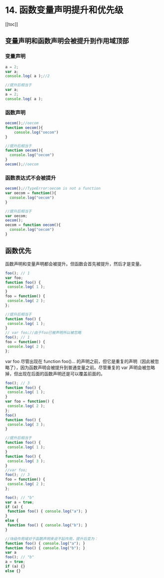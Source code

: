 # 14. 函数变量声明提升和优先级

[[toc]]

## 变量声明和函数声明会被提升到作用域顶部
### 变量声明
```js
a = 2;
var a;
console.log( a );//2

//提升后相当于
var a;
a = 2;
console.log( a );
```

### 函数声明
```js
oecom();//oecom
function oecom(){
	console.log("oecom")
}

//提升后相当于
function oecom(){
  console.log("oecom")
}
oecom();//oecom
```

### 函数表达式不会被提升
```js
oecom();//TypeError:oecom is not a function
var oecom = function(){
  console.log("oecom")
}

//提升后相当于
var oecom;
oecom();
oecom = function oecom(){
  console.log("oecom")
}
```

## 函数优先
函数声明和变量声明都会被提升。但函数会首先被提升，然后才是变量。
```js
foo(); // 1
var foo;
function foo() {
 console.log( 1 );
}
foo = function() {
 console.log( 2 );
};

//提升后相当于
function foo() {
 console.log( 1 );
}
// var foo;//由于foo已被声明所以被忽略
foo(); // 1
foo = function() {
 console.log( 2 );
};
```
var foo 尽管出现在 function foo()... 的声明之前，但它是重复的声明（因此被忽略了），因为函数声明会被提升到普通变量之前。尽管重复的 var 声明会被忽略掉，但出现在后面的函数声明还是可以覆盖前面的。

```js
foo(); // 3
function foo() {
 console.log( 1 );
}
var foo = function() {
 console.log( 2 );
};
foo()
function foo() {
 console.log( 3 );
}

//提升后相当于
function foo() {
 console.log( 1 );
}
function foo() {
 console.log( 3 );
}
//var foo;
foo(); // 3
foo = function() {
 console.log( 2 );
};
```

```js
foo(); // "b"
var a = true;
if (a) {
 function foo() { console.log("a"); }
}
else {
 function foo() { console.log("b"); }
}

//块级作用域对于函数声明来说不起作用，提升后变为：
function foo() { console.log("a"); }
function foo() { console.log("b"); }
var a
foo(); // "b"
a = true;
if (a) {}
else {}
```